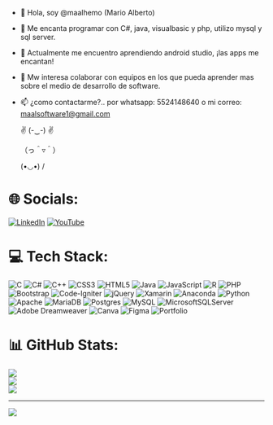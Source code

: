 - 👋 Hola, soy @maalhemo (Mario Alberto)
- 👀 Me encanta programar con C#, java, visualbasic y php, utilizo mysql y sql server. 
- 🌱 Actualmente  me encuentro aprendiendo android studio, ¡las apps me encantan!
- 💞️ Mw interesa colaborar con equipos en los que pueda aprender mas sobre el medio de desarrollo de software.
- 📫 ¿como contactarme?.. por whatsapp: 5524148640 o mi correo: maalsoftware1@gmail.com

 	✌ (-‿-) ✌
  
  （っ＾▿＾）
  
   (•◡•) /
# 🌐 Socials:
[![LinkedIn](https://img.shields.io/badge/LinkedIn-%230077B5.svg?logo=linkedin&logoColor=white)](https://linkedin.com/in/www.linkedin.com/in/mario-alberto-hernández-morales) [![YouTube](https://img.shields.io/badge/YouTube-%23FF0000.svg?logo=YouTube&logoColor=white)](https://youtube.com/c/@maalhemo) 
# 💻 Tech Stack:
![C](https://img.shields.io/badge/c-%2300599C.svg?style=flat-square&logo=c&logoColor=white) ![C#](https://img.shields.io/badge/c%23-%23239120.svg?style=flat-square&logo=c-sharp&logoColor=white) ![C++](https://img.shields.io/badge/c++-%2300599C.svg?style=flat-square&logo=c%2B%2B&logoColor=white) ![CSS3](https://img.shields.io/badge/css3-%231572B6.svg?style=flat-square&logo=css3&logoColor=white) ![HTML5](https://img.shields.io/badge/html5-%23E34F26.svg?style=flat-square&logo=html5&logoColor=white) ![Java](https://img.shields.io/badge/java-%23ED8B00.svg?style=flat-square&logo=java&logoColor=white) ![JavaScript](https://img.shields.io/badge/javascript-%23323330.svg?style=flat-square&logo=javascript&logoColor=%23F7DF1E) ![R](https://img.shields.io/badge/r-%23276DC3.svg?style=flat-square&logo=r&logoColor=white) ![PHP](https://img.shields.io/badge/php-%23777BB4.svg?style=flat-square&logo=php&logoColor=white) ![Bootstrap](https://img.shields.io/badge/bootstrap-%23563D7C.svg?style=flat-square&logo=bootstrap&logoColor=white) ![Code-Igniter](https://img.shields.io/badge/CodeIgniter-%23EF4223.svg?style=flat-square&logo=codeIgniter&logoColor=white) ![jQuery](https://img.shields.io/badge/jquery-%230769AD.svg?style=flat-square&logo=jquery&logoColor=white) ![Xamarin](https://img.shields.io/badge/Xamarin-3199DC?style=flat-square&logo=xamarin&logoColor=white) ![Anaconda](https://img.shields.io/badge/Anaconda-%2344A833.svg?style=flat-square&logo=anaconda&logoColor=white) ![Python](https://img.shields.io/badge/python-3670A0?style=flat-square&logo=python&logoColor=ffdd54) ![Apache](https://img.shields.io/badge/apache-%23D42029.svg?style=flat-square&logo=apache&logoColor=white) ![MariaDB](https://img.shields.io/badge/MariaDB-003545?style=flat-square&logo=mariadb&logoColor=white) ![Postgres](https://img.shields.io/badge/postgres-%23316192.svg?style=flat-square&logo=postgresql&logoColor=white) ![MySQL](https://img.shields.io/badge/mysql-%2300f.svg?style=flat-square&logo=mysql&logoColor=white) ![MicrosoftSQLServer](https://img.shields.io/badge/Microsoft%20SQL%20Sever-CC2927?style=flat-square&logo=microsoft%20sql%20server&logoColor=white) ![Adobe Dreamweaver](https://img.shields.io/badge/Adobe%20Dreamweaver-FF61F6.svg?style=flat-square&logo=Adobe%20Dreamweaver&logoColor=white) ![Canva](https://img.shields.io/badge/Canva-%2300C4CC.svg?style=flat-square&logo=Canva&logoColor=white) 	![Figma](https://img.shields.io/badge/figma-%23F24E1E.svg?style=flat-square&logo=figma&logoColor=white) ![Portfolio](https://img.shields.io/badge/Portfolio-%23000000.svg?style=flat-square&logo=firefox&logoColor=#FF7139)
# 📊 GitHub Stats:
![](https://github-readme-stats.vercel.app/api?username=maalhemo&theme=dark&hide_border=false&include_all_commits=false&count_private=false)<br/>
![](https://github-readme-streak-stats.herokuapp.com/?user=maalhemo&theme=dark&hide_border=false)<br/>
![](https://github-readme-stats.vercel.app/api/top-langs/?username=maalhemo&theme=dark&hide_border=false&include_all_commits=false&count_private=false&layout=compact)

---
[![](https://visitcount.itsvg.in/api?id=maalhemo&icon=0&color=0)](https://visitcount.itsvg.in)

<!-- Proudly created with GPRM ( https://gprm.itsvg.in ) -->
